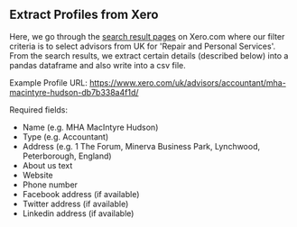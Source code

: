 ## Extract Profiles from Xero

Here, we go through the [search result pages](https://www.xero.com/uk/advisors/find-advisors/?type=advisors&tag[]=xero:advisor-directory/industries-served/repairs-and-personal-services&orderBy=ADVISOR_RELEVANCE&sort=ASC&pageNumber=1) on Xero.com where our filter criteria is to select advisors from UK for 'Repair and Personal Services'. From the search results, we extract certain details (described below) into a pandas dataframe and also write into a csv file.

Example Profile URL:
https://www.xero.com/uk/advisors/accountant/mha-macintyre-hudson-db7b338a4f1d/

Required fields:
- Name (e.g. MHA MacIntyre Hudson)
- Type (e.g. Accountant)
- Address (e.g. 1 The Forum, Minerva Business Park, Lynchwood, Peterborough, England)
- About us text
- Website
- Phone number
- Facebook address (if available)
- Twitter address (if available)
- Linkedin address (if available)




